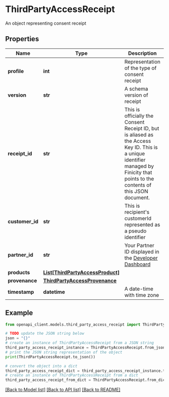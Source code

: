 # ThirdPartyAccessReceipt

An object representing consent receipt

## Properties

Name | Type | Description | Notes
------------ | ------------- | ------------- | -------------
**profile** | **int** | Representation of the type of consent receipt | [optional] 
**version** | **str** | A schema version of receipt | [optional] 
**receipt_id** | **str** | This is officially the Consent Receipt ID, but is aliased as the Access Key ID. This is a unique identifier managed by Finicity that points to the contents of this JSON document. | [optional] 
**customer_id** | **str** | This is recipient&#39;s customerId represented as a pseudo identifier | [optional] 
**partner_id** | **str** | Your Partner ID displayed in the [Developer Dashboard](https://developer.mastercard.com/account/log-in) | [optional] 
**products** | [**List[ThirdPartyAccessProduct]**](ThirdPartyAccessProduct.md) |  | [optional] 
**provenance** | [**ThirdPartyAccessProvenance**](ThirdPartyAccessProvenance.md) |  | [optional] 
**timestamp** | **datetime** | A date-time with time zone | [optional] 

## Example

```python
from openapi_client.models.third_party_access_receipt import ThirdPartyAccessReceipt

# TODO update the JSON string below
json = "{}"
# create an instance of ThirdPartyAccessReceipt from a JSON string
third_party_access_receipt_instance = ThirdPartyAccessReceipt.from_json(json)
# print the JSON string representation of the object
print(ThirdPartyAccessReceipt.to_json())

# convert the object into a dict
third_party_access_receipt_dict = third_party_access_receipt_instance.to_dict()
# create an instance of ThirdPartyAccessReceipt from a dict
third_party_access_receipt_from_dict = ThirdPartyAccessReceipt.from_dict(third_party_access_receipt_dict)
```
[[Back to Model list]](../README.md#documentation-for-models) [[Back to API list]](../README.md#documentation-for-api-endpoints) [[Back to README]](../README.md)


